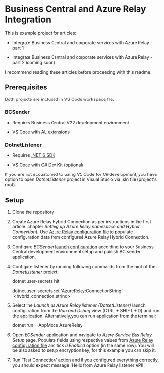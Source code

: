 
# Business Central and Azure Relay Integration

This is example project for articles:

- Integrate Business Central and corporate services with Azure Relay - part 1

- Integrate Business Central and corporate services with Azure Relay - part 2 (coming soon)

  

I recommend reading these articles before proceeding with this readme.

  

## Prerequisites

Both projects are included in VS Code workspace file.

### BCSender

- Requires Business Central V22 development environment.

- VS Code with [AL extensions](https://marketplace.visualstudio.com/items?itemName=ms-dynamics-smb.al)

  

### DotnetListener

- Requires [.NET 6 SDK](https://dotnet.microsoft.com/en-us/download/dotnet/6.0)

- VS Code with [C# Dev Kit](https://marketplace.visualstudio.com/items?itemName=ms-dotnettools.csdevkit) (optional)

  

If you are not accustomed to using VS Code for C# development, you have option to open *DotnetListener* project in Visual Studio via .sln file (project's root).

  

## Setup

1. Clone the repository

2. Create Azure Relay Hybrid Connection as per instructions in the first article (chapter *Setting up Azure Relay namespace and Hybrid Connection*). Use [Azure Relay configuration file](./azure-relay-config.txt) to populate configuration data from configured Azure Relay Hybrid Connection.

3. Configure *BCSender* [launch configuration](https://learn.microsoft.com/en-us/dynamics365/business-central/dev-itpro/developer/devenv-json-launch-file) according to your Business Central development environment setup and publish BC sender application.

4. Configure listener by running following commands from the root of the *DotnetListener* project:

    dotnet user-secrets init

    dotnet user-secrets set 'AzureRelay:ConnectionString' '<hybrid_connection_string>'


5. Select the *Launch as Azure Relay listener (DotnetListener)* launch configuration from the *Run and Debug* view (CTRL + SHIFT + D) and run the application. Alternatively,you can run application from the terminal:

    dotnet run --AppMode AzureRelay


6. Open *BCSender* application and navigate to *Azure Service Bus Relay Setup* page. Populate fields using respective values from [Azure Relay configuration file](./azure-relay-config.txt) and tick *IsEnabled* option (in the same row). You will be also asked to setup encryption key, for this example you can skip it.

7. Run 'Test Connection' action and if you configured everything correctly, you should expect message 'Hello from Azure Relay listener API!'.

